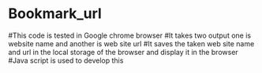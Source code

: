 # Bookmark_url
#This code is tested in Google chrome browser
#It takes two output one is website name and another is web site url 
#It saves the taken  web site name and url in the local storage of the browser and display it in the browser
#Java script is used to develop this 
